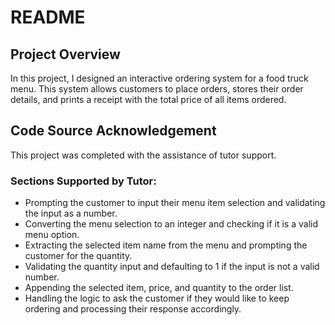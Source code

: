 # README

## Project Overview

In this project, I designed an interactive ordering system for a food truck menu. This system allows customers to place orders, stores their order details, and prints a receipt with the total price of all items ordered.

## Code Source Acknowledgement

This project was completed with the assistance of tutor support. 

### Sections Supported by Tutor:

- Prompting the customer to input their menu item selection and validating the input as a number.
- Converting the menu selection to an integer and checking if it is a valid menu option.
- Extracting the selected item name from the menu and prompting the customer for the quantity.
- Validating the quantity input and defaulting to 1 if the input is not a valid number.
- Appending the selected item, price, and quantity to the order list.
- Handling the logic to ask the customer if they would like to keep ordering and processing their response accordingly.
